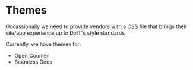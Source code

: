 # Themes

Occassionally we need to provide vendors with a CSS file that brings their site/app experience up to DoIT's style standards.

Currently, we have themes for: 

 * Open Counter
 * Seamless Docs
